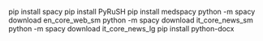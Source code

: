 pip install spacy
pip install PyRuSH
pip install medspacy
python -m spacy download en_core_web_sm
python -m spacy download it_core_news_sm
python -m spacy download it_core_news_lg
pip install python-docx